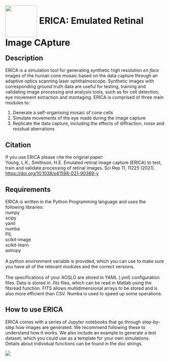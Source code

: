 
<div style="float: left">
    <h1> <img src="https://user-images.githubusercontent.com/47796061/97297065-6c161d80-1849-11eb-949b-390894dd41fa.png" width="100" height="100" valign="middle"> ERICA: Emulated Retinal Image CApture </h1>
</div>


## Description
ERICA is a simulation tool for generating synthetic high resolution *en face* images of the human cone mosaic based on the data capture through an adaptive optics scanning laser ophthalmoscope. Synthetic images with corresponding ground truth data are useful for testing, training and validating image processing and analysis tools, such as for cell detection, eye movement extraction and montaging. ERICA is comprised of three main modules to:

1. Generate a self-organising mosaic of cone cells
2. Simulate movements of the eye made during the image capture
3. Replicate the data capture, including the effects of diffraction, noise and residual aberrations

## Citation
If you use ERICA please cite the original paper:<br/>
Young, L.K., Smithson, H.E. Emulated retinal image capture (ERICA) to test, train and validate processing of retinal images. Sci Rep 11, 11225 (2021). https://doi.org/10.1038/s41598-021-90389-y<br/>
  
## Requirements
ERICA is written in the Python Programming language and uses the following libraries:
<br/>
numpy<br/>
scipy<br/>
yaml<br/>
numba<br/>
PIL<br/>
scikit-image<br/>
scikit-learn<br/>
astropy<br/>
<br/>
A python environment variable is provided, which you can use to make sure you have all of the relevant modules and the correct versions.<br>
<br>
The specifications of your AOSLO are stored in YAML (.yml) configuration files. 
Data is stored in .fits files, which can be read in Matlab using the fitsread function. FITS allows multidimensional arrays to be stored and is also more efficient than CSV. 
Numba is used to speed up some operations.
<br/>
## How to use ERICA
ERICA comes with a series of Jupyter notebooks that go through step-by-step how images are generated. We recommend following these to understand how it works. We also include an example to generate a test dataset, which you could use as a template for your own simulations. Details about individual functions can be found in the doc strings.


<img src="https://user-images.githubusercontent.com/47796061/96901110-bdf62680-148a-11eb-98f2-ad0b82c389ac.png">

